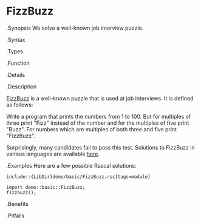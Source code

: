 # FizzBuzz

.Synopsis
We solve a well-known job interview puzzle.

.Syntax

.Types

.Function

.Details

.Description

[FizzBuzz](http://www.codinghorror.com/blog/2007/02/why-cant-programmers-program.html) is a well-known puzzle that is used at job interviews.
It is defined as follows:

  Write a program that prints the numbers from 1 to 100. 
  But for multiples of three print "Fizz" instead of the number and for the multiples of five print "Buzz". 
  For numbers which are multiples of both three and five print "FizzBuzz".

Surprisingly, many candidates fail to pass this test.
Solutions to FizzBuzz in various languages are available [here](http://www.geekschool.org/programming/fizzbuzz/).

.Examples
Here are a few possible Rascal solutions:
```rascal
include::{LibDir}demo/basic/FizzBuzz.rsc[tags=module]
```

```rascal-shell
import demo::basic::FizzBuzz;
fizzbuzz();
```

.Benefits

.Pitfalls

